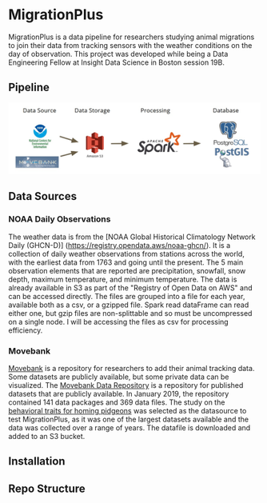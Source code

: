 # MigrationPlus
MigrationPlus is a data pipeline for researchers studying animal migrations to join their data
 from tracking sensors with the weather conditions on the day of observation. 
This project was developed while being a Data Engineering Fellow at Insight Data Science
in Boston session 19B.

## Pipeline
![pipeline](img/pipeline.jpg)

## Data Sources

### NOAA Daily Observations
The weather data is from the [NOAA Global Historical Climatology Network Daily (GHCN-D)]
(https://registry.opendata.aws/noaa-ghcn/).
It is a collection of daily weather observations from stations across the world, with the 
earliest data from 1763 and going until the present. 
The 5 main observation elements that are reported are 
precipitation, snowfall, snow depth, maximum temperature, and minimum temperature. 
The data is already available in S3 as part of the "Registry of Open Data on AWS" 
and can be accessed directly. 
The files are grouped into a file for each year, available both as a csv, or a gzipped file.
Spark read dataFrame can read either one, but gzip files are non-splittable and so must
be uncompressed on a single node. I will be accessing the files as csv for processing efficiency.

### Movebank
[Movebank](https://www.movebank.org/) is a repository for researchers to add their animal tracking data.
Some datasets are publicly available, but some private data can be visualized.
The [Movebank Data Repository](https://www.datarepository.movebank.org/) is a repository
for published datasets that are publicly available.
In January 2019, the repository contained 141 data packages and 369 data files.
The study on the [behavioral traits for homing pidgeons](https://www.datarepository.movebank.org/handle/10255/move.766)
 was selected as the datasource to test MigrationPlus, as it was one of the largest datasets available
 and the data was collected over a range of years. 
The datafile is downloaded and added to an S3 bucket.

## Installation

## Repo Structure

